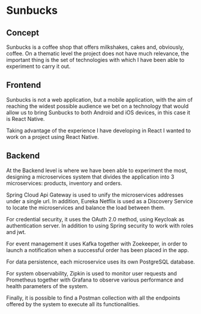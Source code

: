 # Sunbucks
## Concept
Sunbucks is a coffee shop that offers milkshakes, cakes and, obviously, coffee. On a thematic level the project does not have much relevance, the important thing is the set of technologies with which I have been able to experiment to carry it out.

## Frontend
Sunbucks is not a web application, but a mobile application, with the aim of reaching the widest possible audience we bet on a technology that would allow us to bring Sunbucks to both Android and iOS devices, in this case it is React Native.

Taking advantage of the experience I have developing in React I wanted to work on a project using React Native.

## Backend
At the Backend level is where we have been able to experiment the most, designing a microservices system that divides the application into 3 microservices: products, inventory and orders.

Spring Cloud Api Gateway is used to unify the microservices addresses under a single url. In addition, Eureka Netflix is used as a Discovery Service to locate the microservices and balance the load between them.

For credential security, it uses the OAuth 2.0 method, using Keycloak as authentication server. In addition to using Spring security to work with roles and jwt.

For event management it uses Kafka together with Zoekeeper, in order to launch a notification when a successful order has been placed in the app.

For data persistence, each microservice uses its own PostgreSQL database.

For system observability, Zipkin is used to monitor user requests and Prometheus together with Grafana to observe various performance and health parameters of the system.

Finally, it is possible to find a Postman collection with all the endpoints offered by the system to execute all its functionalities.
